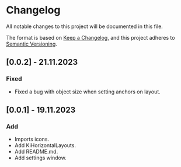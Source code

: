 # Changelog

All notable changes to this project will be documented in this file.

The format is based on [Keep a Changelog](https://keepachangelog.com/en/1.0.0/),
and this project adheres to [Semantic Versioning](https://semver.org/spec/v2.0.0.html).


## [0.0.2] - 21.11.2023
### Fixed
- Fixed a bug with object size when setting anchors on layout.

## [0.0.1] - 19.11.2023
### Add
- Imports icons.
- Add KiHorizontalLayouts.
- Add README.md.
- Add settings window.
